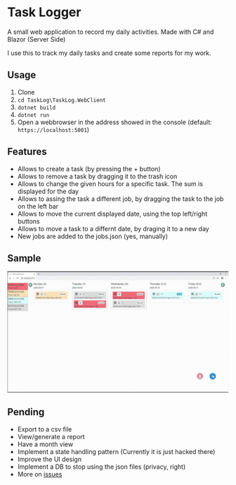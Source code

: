 # Task Logger

A small web application to record my daily activities.
Made with C# and Blazor (Server Side)

I use this to track my daily tasks and create some reports for my work.

## Usage

1. Clone
2. `cd TaskLog\TaskLog.WebClient`
3. `dotnet build`
4. `dotnet run`
5. Open a webbrowser in the address showed in the console (default: `https://localhost:5001`)

## Features

- Allows to create a task (by pressing the + button)
- Allows to remove a task by dragging it to the trash icon
- Allows to change the given hours for a specific task. The sum is displayed for the day
- Allows to assing the task a different job, by dragging the task to the job on the left bar
- Allows to move the current displayed date, using the top left/right buttons
- Allows to move a task to a differnt date, by draging it to a new day
- New jobs are added to the jobs.json (yes, manually)

## Sample

![Sample Usage](Docs/sampleUsage20200906.gif)

## Pending

- Export to a csv file
- View/generate a report
- Have a month view
- Implement a state handling pattern (Currently it is just hacked there)
- Improve the UI design
- Implement a DB to stop using the json files (privacy, right)
- More on [issues](https://github.com/gabrieldelaparra/TaskLog/issues)
